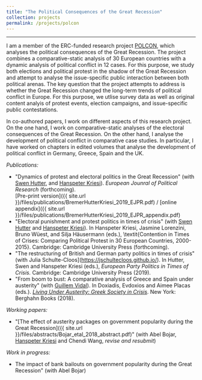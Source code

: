 ```yaml
---
title: "The Political Consequences of the Great Recession"
collection: projects
permalink: /projects/polcon
---
```


------

I am a member of the ERC-funded research project [POLCON](http://www.eui.eu/Projects/POLCON/Home.aspx), which analyses the political consequences of the Great Recession.  The project combines a comparative-static analysis of 30 European countries with a dynamic analysis of political conflict in 12 cases. For this purpose, we study both elections and political protest in the shadow of the Great Recession and attempt to analyse the issue-specific public interaction between both political arenas. The key question that the project attempts to address is whether the Great Recession changed the long-term trends of political conflict in Europe. For this purpose, we utlise survey data as well as original content analyis of protest events, election campaigns, and issue-specific public contestations.

In co-authored papers, I work on different aspects of this research project. On the one hand, I work on comparative-static analyses of the electoral consequences of the Great Recession. On the other hand, I analyse the development of political conflict in comparative case studies. In particular, I have worked on chapters in edited volumes that analyse the development of political conflict in Germany, Greece, Spain and the UK.

*Publications:*
* "Dynamics of protest and electoral politics in the Great Recession" (with [Swen Hutter](http://www.swen-hutter.eu/), and [Hanspeter Kriesi](http://www.eui.eu/DepartmentsAndCentres/PoliticalAndSocialSciences/People/Professors/Kriesi.aspx)). *European Jounral of Political Research* (forthcoming).<br/>
[Pre-print version]({{ site.url }}/files/publications/BremerHutterKriesi_2019_EJPR.pdf) / [online appendix]({{ site.url }}/files/publications/BremerHutterKriesi_2019_EJPR_appendix.pdf)
* "Electoral punishment and protest politics in times of crisis" (with [Swen Hutter](http://www.swen-hutter.eu/) and [Hanspeter Kriesi](http://www.eui.eu/DepartmentsAndCentres/PoliticalAndSocialSciences/People/Professors/Kriesi.aspx)). In Hanspeter Kriesi, Jasmine Lorenzini, Bruno Wüest, and Silja Häusermann (eds.), \textit{Contention in Times of Crises: Comparing Political Protest in 30 European Countries, 2000-2015}. Cambridge: Cambridge University Press (forthcoming).
* "The restructuring of British and German party politics in times of crisis" (with Julia Schulte-Cloos](https://jschultecloos.github.io/). In Hutter, Swen and Hanspeter Kriesi (eds.), *European Party Politics in Times of Crisis.* Cambridge: Cambridge University Press (2019).
* "From boom to bust: A comparative analysis of Greece and Spain under austerity" (with [Guillem Vidal](http://guillemvidal.eu/)). In Doxiadis, Evdoxios and Aimee Placas (eds.). *[Living Under Austerity: Greek Society in Crisis](http://www.berghahnbooks.com/title/DoxiadisLiving)*. New York: Berghahn Books (2018).

*Working papers:*
* "[The effect of austerity packages on government popularity during the Great Recession]({{ site.url }}/files/abstracts/Bojar_etal_2018_abstract.pdf)" (with Abel Bojar, [Hanspeter Kriesi](http://www.eui.eu/DepartmentsAndCentres/PoliticalAndSocialSciences/People/Professors/Kriesi.aspx) and Chendi Wang, *revise and resubmit*)

*Work in progress:*
* The impact of bank bailouts on government popularity during the Great Recession" (with Abel Bojar)